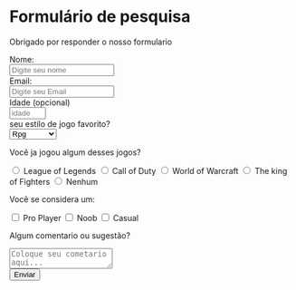 
<html>
<meta name="viewport" content="width=device-width, initial-scale=1">

<head>
  <link rel="preconnect" href="https://fonts.gstatic.com">
  <link href="https://fonts.googleapis.com/css2?family=Raleway&family=Rancho&display=swap" rel="stylesheet">
  <meta name="viewport" content="width=device-width, initial-scale=1.0">
</head>
<link href="formulario.css" rel="stylesheet">
<main>



  <div class="container">
    <title>Formulário de pesquisa</title>
    


  <body>
      <h1 class="title-top" id="title">Formulário de pesquisa</h1>
      <p class="p1" id="description">Obrigado por responder o nosso formulario</p>
      <div class="completo">
        <form id="survey-form">
          <div class="row">
            <div class="form-group">
              <label class="form-group " for="name" id="name-label">
                Nome:</label>
            </div>
            <div class="inputName">
              <input id="name" type="text" required placeholder="Digite seu nome">
            </div>
          </div>
          <div class="row">
            <div class="label2">
              <label for="email" id="email-label">
                Email: </label>
            </div>
            <div class="imputEmail">
              <input id="email" type="email" required placeholder="Digite seu Email">
            </div>
          </div>

   <div class="row">
            <div class="label3">

   <label for="number" id="number-label">
                Idade<span> (opcional) </span></label>
            </div>
            <div class="inputIdade">

   <input id="number" type="number" min=18 max=100 required placeholder="idade">
            </div>
          </div>

<div class="row">
            <div class="label4">

 <label for="dropdown">
              </label>
              <div class="estilo"> seu estilo de jogo favorito?</div>
            </div>
            <div class="selecao">
              <select id="dropdown" name="cores">
                <option value="rpg">
                  Rpg</option>
                <option value="tiro">
                  Tiro</option>
                <option value="estratégia">
                  Estratégia</option>
                <option value="moba">
                  Moba</option>
                <option value="luta">
                  Luta</option>
              </select>
            </div>

  <div>
              <p class="estilo">Você ja jogou algum desses jogos? </p>
              <label>
                <input class="centro" id="lol" value="lol" type="radio" name="lol-cod-wow-kof-nda">
                League of Legends</label>

   <label>
                <input class="centro" id="cod" value="cod" type="radio" name="lol-cod-wow-kof-nda">
                Call of Duty</label>


<label>
                <input class="centro" id="wow" value="wow" type="radio" name="lol-cod-wow-kof-nda">
                World of Warcraft</label>

  <label>
                <input class="centro" id="kof" value="kof" type="radio" name="lol-cod-wow-kof-nda">
                The king of Fighters</label>

   <label>
                <input class="centro" id="nda" value="nda" type="radio" name="lol-cod-wow-kof-nda">
                Nenhum</label>
            </div>
            <div>
              <p class="estilo">
                Você se considera um: </p>
              <label>
                <input class="centro" id="pro" value="pro" type="checkbox" name="pro-noob-casual">
                Pro Player</label>

   <label>
                <input class="centro" id="noob" value="noob" type="checkbox" name="pro-noob-casual">
                Noob</label>
              <label>
                <input class="centro" id="casual" value="casual" type="checkbox" name="pro-noob-casual">
                Casual</label>
            </div>
            <div>
              <p class="estilo">Algum comentario ou sugestão?</p>
              <textarea id="comentarios" class="input-textarea" name="comment"
                placeholder="Coloque seu cometario aqui..."></textarea>
            </div>

  <div>
              <button class="yellow-with-darkyellow" type="submit" id="submit">
                Enviar
              </button>
            </div>

 </form>




   </body>

</main>

</html>
</div>
